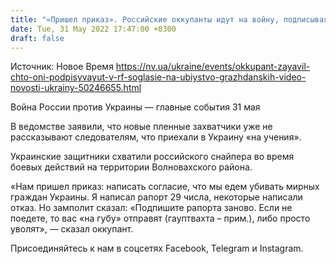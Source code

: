 ```yaml
---
title: "«Пришел приказ». Российские оккупанты идут на войну, подписывая согласие на убийство гражданских — СБУ"
date: Tue, 31 May 2022 17:47:00 +0300
draft: false
---
```

Источник: Новое Время https://nv.ua/ukraine/events/okkupant-zayavil-chto-oni-podpisyvayut-v-rf-soglasie-na-ubiystvo-grazhdanskih-video-novosti-ukrainy-50246655.html


Война России против Украины — главные события 31 мая

В ведомстве заявили, что новые пленные захватчики уже не рассказывают следователям, что приехали в Украину «на учения».

Украинские защитники схватили российского снайпера во время боевых действий на территории Волновахского района.

 «Нам пришел приказ: написать согласие, что мы едем убивать мирных граждан Украины. Я написал рапорт 29 числа, некоторые написали отказ. Но замполит сказал: «Подпишите рапорта заново. Если не поедете, то вас «на губу» отправят (гауптвахта – прим.), либо просто уволят», — сказал оккупант.

Присоединяйтесь к нам в соцсетях Facebook, Telegram и Instagram.
